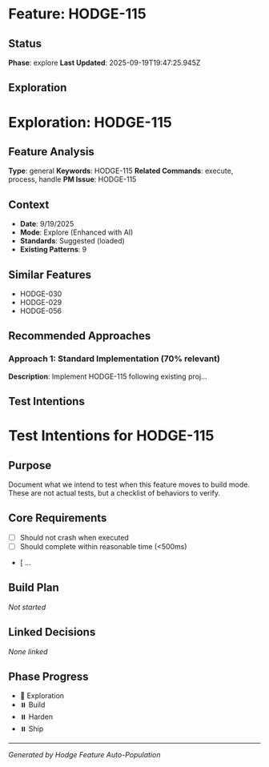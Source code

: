 # Feature: HODGE-115

## Status
**Phase**: explore
**Last Updated**: 2025-09-19T19:47:25.945Z

## Exploration
# Exploration: HODGE-115

## Feature Analysis
**Type**: general
**Keywords**: HODGE-115
**Related Commands**: execute, process, handle
**PM Issue**: HODGE-115

## Context
- **Date**: 9/19/2025
- **Mode**: Explore (Enhanced with AI)
- **Standards**: Suggested (loaded)
- **Existing Patterns**: 9


## Similar Features
- HODGE-030
- HODGE-029
- HODGE-056




## Recommended Approaches


### Approach 1: Standard Implementation (70% relevant)
**Description**: Implement HODGE-115 following existing proj...

## Test Intentions
# Test Intentions for HODGE-115

## Purpose
Document what we intend to test when this feature moves to build mode.
These are not actual tests, but a checklist of behaviors to verify.

## Core Requirements
- [ ] Should not crash when executed
- [ ] Should complete within reasonable time (<500ms)
- [ ...

## Build Plan
_Not started_

## Linked Decisions
_None linked_




## Phase Progress
- 🔄 Exploration
- ⏸️ Build
- ⏸️ Harden
- ⏸️ Ship

---
_Generated by Hodge Feature Auto-Population_
